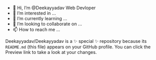 - 👋 Hi, I’m @Deekayyadav Web Devloper
- 👀 I’m interested in ...
- 🌱 I’m currently learning ...
- 💞️ I’m looking to collaborate on ...
- 📫 How to reach me ...

 
Deekayyadav/Deekayyadav is a ✨ special ✨ repository because its `README.md` (this file) appears on your GitHub profile.
You can click the Preview link to take a look at your changes.
 
